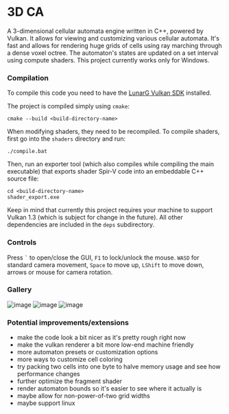 # 3D CA

A 3-dimensional cellular automata engine written in C++, powered by Vulkan.
It allows for viewing and customizing various cellular automata.
It's fast and allows for rendering huge grids of cells using ray marching through a dense voxel octree. 
The automaton's states are updated on a set interval using compute shaders.
This project currently works only for Windows.

### Compilation

To compile this code you need to have the [LunarG Vulkan SDK](https://vulkan.lunarg.com/) installed.

The project is compiled simply using `cmake`:
```
cmake --build <build-directory-name>
```

When modifying shaders, they need to be recompiled. To compile shaders, first go into the `shaders` directory and run:
```
./compile.bat
```

Then, run an exporter tool (which also compiles while compiling the main executable) that exports shader Spir-V code into an embeddable C++ source file:
```
cd <build-directory-name>
shader_export.exe
```

Keep in mind that currently this project requires your machine to support Vulkan 1.3 (which is subject for change in the future).
All other dependencies are included in the `deps` subdirectory.

### Controls

Press `` ` `` to open/close the GUI, `F1` to lock/unlock the mouse.
`WASD` for standard camera movement, `Space` to move up, `LShift` to move down, arrows or mouse for camera rotation.

### Gallery

![image](https://github.com/quazuo/3d-ca/assets/25569500/da286278-067c-4d62-bcda-8c3a2a472075)
![image](https://github.com/quazuo/3d-ca/assets/25569500/faea29a9-e3e6-4a6b-bffc-98b350bf3d5d)
![image](https://github.com/quazuo/3d-ca/assets/25569500/6510b63a-647d-4dc9-a17c-6df98862bc0c)

### Potential improvements/extensions

* make the code look a bit nicer as it's pretty rough right now
* make the vulkan renderer a bit more low-end machine friendly
* more automaton presets or customization options
* more ways to customize cell coloring
* try packing two cells into one byte to halve memory usage and see how performance changes
* further optimize the fragment shader
* render automaton bounds so it's easier to see where it actually is
* maybe allow for non-power-of-two grid widths
* maybe support linux
